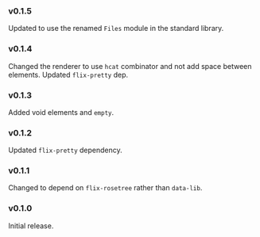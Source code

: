 ### v0.1.5
   Updated to use the renamed `Files` module in the standard library.

### v0.1.4
   Changed the renderer to use `hcat` combinator and not add space between elements.
   Updated `flix-pretty` dep.

### v0.1.3
   Added void elements and `empty`.

### v0.1.2
   Updated `flix-pretty` dependency.

### v0.1.1
   Changed to depend on `flix-rosetree` rather than `data-lib`.

### v0.1.0
   Initial release.
